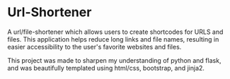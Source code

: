 # Url-Shortener

A url/file-shortener which allows users to create shortcodes for URLS and files. This application helps reduce long links and file names, resulting in easier accessibility to the user's favorite websites and files. 

This project was made to sharpen my understanding of python and flask, and was beautifully templated using html/css, bootstrap, and jinja2.
